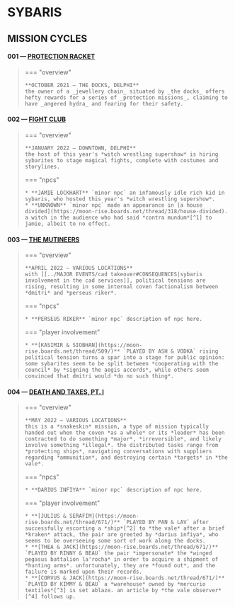 # SYBARIS

## MISSION CYCLES


#### 001 — [PROTECTION RACKET](https://moon-rise.boards.net/thread/41/)

> === "overview"
> 
>     **OCTOBER 2021 — THE DOCKS, DELPHI**
>     the owner of a _jewellery chain_ situated by _the docks_ offers hefty rewards for a series of _protection missions_, claiming to have _angered hydra_ and fearing for their safety.

#### 002 — [FIGHT CLUB](https://moon-rise.boards.net/thread/294/)

> === "overview"
> 
>     **JANUARY 2022 — DOWNTOWN, DELPHI**
>     the host of this year's *witch wrestling supershow* is hiring sybarites to stage magical fights, complete with costumes and storylines.
> 
> === "npcs"
> 
>     * **JAMIE LOCKHART** `minor npc` an infamously idle rich kid in sybaris, who hosted this year's *witch wrestling supershow*.
>     * **UNKNOWN** `minor npc` made an appearance in [a house divided](https://moon-rise.boards.net/thread/318/house-divided). a witch in the audience who had said *contra mundum*[^1] to jamie, albeit to no effect.

#### 003 — [THE MUTINEERS](https://moon-rise.boards.net/thread/491/)

> === "overview"
> 
>     **APRIL 2022 — VARIOUS LOCATIONS**
>     with [[../MAJOR EVENTS/cad takeover#CONSEQUENCES|sybaris involvement in the cad services]], political tensions are rising, resulting in some internal coven factionalism between *dmitri* and *perseus riker*. 
> 
> === "npcs"
> 
>     * **PERSEUS RIKER** `minor npc` description of npc here.
>     
> === "player involvement"
> 
>     * **[KASIMIR & SIOBHAN](https://moon-rise.boards.net/thread/509/)** `PLAYED BY ASH & VODKA` rising political tension turns a spar into a stage for public opinion: some sybarites seem to be split between *cooperating with the council* by *signing the aegis accords*, while others seem convinced that dmitri would *do no such thing*.

#### 004 — [DEATH AND TAXES, PT. I](https://moon-rise.boards.net/thread/654/)

> === "overview"
> 
>     **MAY 2022 — VARIOUS LOCATIONS**
>     this is a *snakeskin* mission, a type of mission typically handed out when the coven *as a whole* or its *leader* has been contracted to do something *major*, *irreversible*, and likely involve something *illegal*. the distributed tasks range from *protecting ships*, navigating conversations with suppliers regarding *ammunition*, and destroying certain *targets* in *the vale*.
> 
> === "npcs"
> 
>     * **DARIUS INFIYA** `minor npc` description of npc here.
>     
> === "player involvement"
> 
>     * **[JULIUS & SERAFIM](https://moon-rise.boards.net/thread/671/)** `PLAYED BY PAN & LAV` after successfully escorting a *ship*[^2] to *the vale* after a brief *kraken* attack, the pair are greeted by *darius infiya*, who seems to be overseeing some sort of work along the docks.
>     * **[THEA & JACK](https://moon-rise.boards.net/thread/671/)** `PLAYED BY RINNY & BEAU` the pair *impersonate* the *winged pegasus battalion la'rocha* in order to acquire a shipment of *hunting arms*. unfortunately, they are *found out*, and the failure is marked upon their records.
>     * **[CORVUS & JACK](https://moon-rise.boards.net/thread/671/)** `PLAYED BY KIMMY & BEAU` a *warehouse* owned by *mercurio textiles*[^3] is set ablaze. an article by *the vale observer*[^4] follows up.

[^1]: a *name without a face*. appears to reflect hydra interest in sybaris, as mentioned in [[../npc threads#SNAKES IN EDEN|snakes in eden]].
[^2]: established in [[../npc threads#MERCHANT OF VENICE|merchant of venice]], an npc tie-in thread between *dmitri wisbane* and *serafim strix*.
[^3]: a large manufactured goods company based in the vale, supplying textiles for brands like hughes, spectra, and jinx. 
[^4]: a major *newspaper* in the vale.
